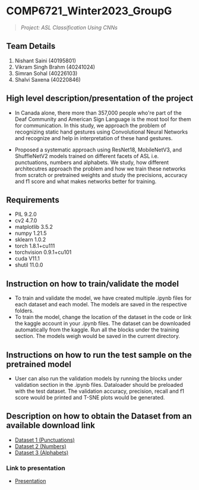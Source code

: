 # **COMP6721_Winter2023_GroupG**
> *Project: ASL Classification Using CNNs*

## **Team Details**
1. Nishant Saini (40195801)
2. Vikram Singh Brahm (40241024)
3. Simran Sohal (40226103)
4. Shalvi Saxena (40220846)

## **High level description/presentation of the project**
 - In Canada alone, there more than 357,000 people who're part of the Deaf Community and American Sign Language is the most tool for them for communication. In this study, we approach the problem of recognizing static hand gestures using Convolutional Neural Networks and recognize and help in interpretation of these hand gestures. 

 - Proposed a systematic approach using ResNet18, MobileNetV3, and ShuffleNetV2 models trained on different facets of ASL i.e. punctuations, numbers and alphabets. We study, how different architecutres approach the problem and how we train these networks from scratch or pretrained weights and study the precisions, accuracy and f1 score and what makes networks better for training. 
## **Requirements**
- PIL                 9.2.0
- cv2                 4.7.0
- matplotlib          3.5.2
- numpy               1.21.5
- sklearn             1.0.2
- torch               1.8.1+cu111
- torchvision         0.9.1+cu101
- cuda                V11.1
- shutil              11.0.0
## **Instruction on how to train/validate the model**
- To train and validate the model, we have created multiple .ipynb files for each dataset and each model. The models are saved in the respective folders.
- To train the model, change the location of the dataset in the code or link the kaggle account in your .ipynb files. The dataset can be downloaded automatically from the kaggle. Run all the blocks under the training section. The models weigh would be saved in the current directory.

## **Instructions on how to run the test sample on the pretrained model**
- User can also run the validation models by running the blocks under validation section in the .ipynb files. Dataloader should be preloaded with the test dataset. The validation accuracy, precision, recall and f1 score would be printed and T-SNE plots would be generated.

## **Description on how to obtain the Dataset from an available download link**
- [Dataset 1 (Punctuations)](https://www.kaggle.com/grassknoted/asl-alphabet)
- [Dataset 2 (Numbers)](https://www.kaggle.com/datasets/muhammadkhalid/sign-language-for-numbers) 
- [Dataset 3 (Alphabets)](https://www.kaggle.com/datasets/mrgeislinger/asl-rgb-depth-fingerspelling-spelling-it-out)


### Link to presentation
- [Presentation](https://drive.google.com/file/d/1vGqgibZ4QIUM7ejvfBvLR5X2ueZ7FxHy/view?usp=sharing)
